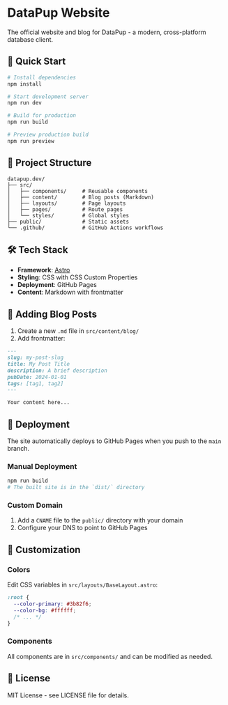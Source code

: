 # DataPup Website

The official website and blog for DataPup - a modern, cross-platform database client.

## 🚀 Quick Start

```bash
# Install dependencies
npm install

# Start development server
npm run dev

# Build for production
npm run build

# Preview production build
npm run preview
```

## 📁 Project Structure

```
datapup.dev/
├── src/
│   ├── components/     # Reusable components
│   ├── content/        # Blog posts (Markdown)
│   ├── layouts/        # Page layouts
│   ├── pages/          # Route pages
│   └── styles/         # Global styles
├── public/             # Static assets
└── .github/            # GitHub Actions workflows
```

## 🛠️ Tech Stack

- **Framework**: [Astro](https://astro.build)
- **Styling**: CSS with CSS Custom Properties
- **Deployment**: GitHub Pages
- **Content**: Markdown with frontmatter

## 📝 Adding Blog Posts

1. Create a new `.md` file in `src/content/blog/`
2. Add frontmatter:

```markdown
---
slug: my-post-slug
title: My Post Title
description: A brief description
pubDate: 2024-01-01
tags: [tag1, tag2]
---

Your content here...
```

## 🚀 Deployment

The site automatically deploys to GitHub Pages when you push to the `main` branch.

### Manual Deployment

```bash
npm run build
# The built site is in the `dist/` directory
```

### Custom Domain

1. Add a `CNAME` file to the `public/` directory with your domain
2. Configure your DNS to point to GitHub Pages

## 🎨 Customization

### Colors

Edit CSS variables in `src/layouts/BaseLayout.astro`:

```css
:root {
  --color-primary: #3b82f6;
  --color-bg: #ffffff;
  /* ... */
}
```

### Components

All components are in `src/components/` and can be modified as needed.

## 📄 License

MIT License - see LICENSE file for details.
